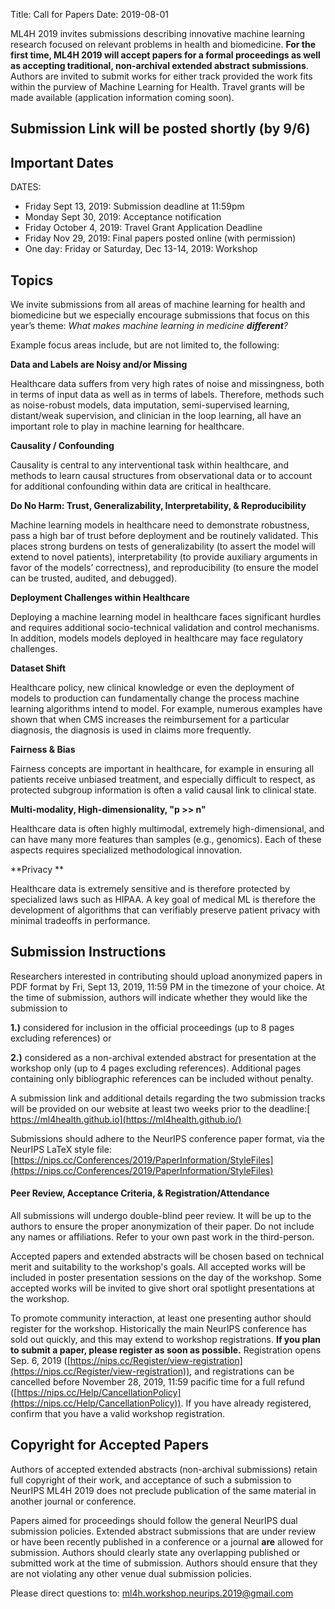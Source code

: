 Title: Call for Papers
Date: 2019-08-01

ML4H 2019 invites submissions describing innovative machine learning research focused on relevant problems in health and biomedicine. **For the first time, ML4H 2019 will accept papers for a formal proceedings as well as accepting traditional, non-archival extended abstract submissions**. Authors are invited to submit works for either track provided the work fits within the purview of Machine Learning for Health. Travel grants will be made available (application information coming soon).


## Submission Link will be posted shortly (by 9/6)

## Important Dates


DATES:
<ul>
<li>Friday Sept 13, 2019: Submission deadline at 11:59pm</li>
<li>Monday Sept 30, 2019: Acceptance notification</li>
<li>Friday October 4, 2019: Travel Grant Application Deadline </li>
<li>Friday Nov 29, 2019: Final papers posted online (with permission)</li>
<li>One day: Friday or Saturday, Dec 13-14, 2019: Workshop</li>
</ul>

## Topics

We invite submissions from all areas of machine learning for health and biomedicine but we especially encourage submissions that focus on this year’s theme: *What makes machine learning in medicine **different**?*

Example focus areas include, but are not limited to, the following:

**Data and Labels are Noisy and/or Missing**

Healthcare data suffers from very high rates of noise and missingness, both in terms of input data as well as in terms of labels. Therefore, methods such as noise-robust models, data imputation, semi-supervised learning, distant/weak supervision, and clinician in the loop learning, all have an important role to play in machine learning for healthcare.

**Causality / Confounding**

Causality is central to any interventional task within healthcare, and methods to learn causal structures from observational data or to account for additional confounding within data are critical in healthcare.

**Do No Harm: Trust, Generalizability, Interpretability, & Reproducibility**

Machine learning models in healthcare need to demonstrate robustness, pass a high bar of trust before deployment and be routinely validated. This places strong burdens on tests of generalizability (to assert the model will extend to novel patients), interpretability (to provide auxiliary arguments in favor of the models’ correctness), and reproducibility (to ensure the model can be trusted, audited, and debugged).

**Deployment Challenges within Healthcare**

Deploying a machine learning model in healthcare faces significant hurdles and requires additional socio-technical validation and control mechanisms. In addition, models models deployed in healthcare may face regulatory challenges.

**Dataset Shift**

Healthcare policy, new clinical knowledge or even the deployment of models to production can fundamentally change the process machine learning algorithms intend to model. For example, numerous examples have shown that when CMS increases the reimbursement for a particular diagnosis, the diagnosis is used in claims more frequently.

**Fairness & Bias**

Fairness concepts are important in healthcare, for example in ensuring all patients receive unbiased treatment, and especially difficult to respect, as protected subgroup information is often a valid causal link to clinical state.

**Multi-modality, High-dimensionality, "p >> n"**

Healthcare data is often highly multimodal, extremely high-dimensional, and can have many more features than samples (e.g., genomics). Each of these aspects requires specialized methodological innovation.

**Privacy **

Healthcare data is extremely sensitive and is therefore protected by specialized laws such as HIPAA. A key goal of medical ML is therefore the development of algorithms that can verifiably preserve patient privacy with minimal tradeoffs in performance.

## Submission Instructions

Researchers interested in contributing should upload anonymized papers in PDF format by Fri, Sept 13, 2019, 11:59 PM in the timezone of your choice. At the time of submission, authors will indicate whether they would like the submission to

**1.)** considered for inclusion in the official proceedings (up to 8 pages excluding references) or

**2.)** considered as a non-archival extended abstract for presentation at the workshop only (up to 4 pages excluding references). Additional pages containing only bibliographic references can be included without penalty.

A submission link and additional details regarding the two submission tracks will be provided on our website at least two weeks prior to the deadline:[ https://ml4health.github.io](https://ml4health.github.io/)



Submissions should adhere to the NeurIPS conference paper format, via the NeurIPS LaTeX style file: [https://nips.cc/Conferences/2019/PaperInformation/StyleFiles](https://nips.cc/Conferences/2019/PaperInformation/StyleFiles)

#### Peer Review, Acceptance Criteria, & Registration/Attendance

All submissions will undergo double-blind peer review. It will be up to the authors to ensure the proper anonymization of their paper. Do not include any names or affiliations. Refer to your own past work in the third-person.

Accepted papers and extended abstracts will be chosen based on technical merit and suitability to the workshop's goals. All accepted works will be included in poster presentation sessions on the day of the workshop. Some accepted works will be invited to give short oral spotlight presentations at the workshop.

To promote community interaction, at least one presenting author should register for the workshop. Historically the main NeurIPS conference has sold out quickly, and this may extend to workshop registrations. **If you plan to submit a paper, please register as soon as possible.** Registration opens Sep. 6, 2019 ([https://nips.cc/Register/view-registration](https://nips.cc/Register/view-registration)), and registrations can be cancelled before November 28, 2019, 11:59 pacific time for a full refund ([https://nips.cc/Help/CancellationPolicy](https://nips.cc/Help/CancellationPolicy)). If you have already registered, confirm that you have a valid workshop registration.

## Copyright for Accepted Papers

Authors of accepted extended abstracts (non-archival submissions) retain full copyright of their work, and acceptance of such a submission to NeurIPS ML4H 2019 does not preclude publication of the same material in another journal or conference.

Papers aimed for proceedings should follow the general NeurIPS dual submission policies. Extended abstract submissions that are under review or have been recently published in a conference or a journal **are** allowed for submission. Authors should clearly state any overlapping published or submitted work at the time of submission. Authors should ensure that they are not violating any other venue dual submission policies.

Please direct questions to: ml4h.workshop.neurips.2019@gmail.com
